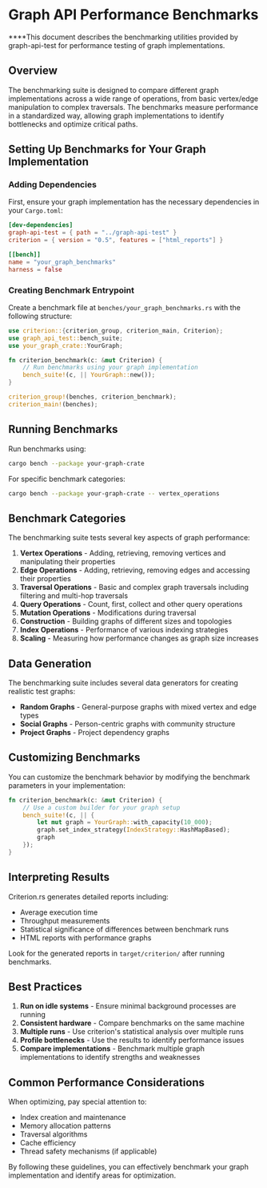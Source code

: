 # Graph API Performance Benchmarks

****This document describes the benchmarking utilities provided by graph-api-test for performance testing of graph implementations.

## Overview

The benchmarking suite is designed to compare different graph implementations across a wide range of operations, from basic vertex/edge manipulation to complex traversals. The benchmarks measure performance in a standardized way, allowing graph implementations to identify bottlenecks and optimize critical paths.

## Setting Up Benchmarks for Your Graph Implementation

### Adding Dependencies

First, ensure your graph implementation has the necessary dependencies in your `Cargo.toml`:

```toml
[dev-dependencies]
graph-api-test = { path = "../graph-api-test" }
criterion = { version = "0.5", features = ["html_reports"] }

[[bench]]
name = "your_graph_benchmarks"
harness = false
```

### Creating Benchmark Entrypoint

Create a benchmark file at `benches/your_graph_benchmarks.rs` with the following structure:

```rust
use criterion::{criterion_group, criterion_main, Criterion};
use graph_api_test::bench_suite;
use your_graph_crate::YourGraph;

fn criterion_benchmark(c: &mut Criterion) {
    // Run benchmarks using your graph implementation
    bench_suite!(c, || YourGraph::new());
}

criterion_group!(benches, criterion_benchmark);
criterion_main!(benches);
```

## Running Benchmarks

Run benchmarks using:

```bash
cargo bench --package your-graph-crate
```

For specific benchmark categories:

```bash
cargo bench --package your-graph-crate -- vertex_operations
```

## Benchmark Categories

The benchmarking suite tests several key aspects of graph performance:

1. **Vertex Operations** - Adding, retrieving, removing vertices and manipulating their properties
2. **Edge Operations** - Adding, retrieving, removing edges and accessing their properties
3. **Traversal Operations** - Basic and complex graph traversals including filtering and multi-hop traversals
4. **Query Operations** - Count, first, collect and other query operations
5. **Mutation Operations** - Modifications during traversal
6. **Construction** - Building graphs of different sizes and topologies
7. **Index Operations** - Performance of various indexing strategies
8. **Scaling** - Measuring how performance changes as graph size increases

## Data Generation

The benchmarking suite includes several data generators for creating realistic test graphs:

- **Random Graphs** - General-purpose graphs with mixed vertex and edge types
- **Social Graphs** - Person-centric graphs with community structure
- **Project Graphs** - Project dependency graphs

## Customizing Benchmarks

You can customize the benchmark behavior by modifying the benchmark parameters in your implementation:

```rust
fn criterion_benchmark(c: &mut Criterion) {
    // Use a custom builder for your graph setup
    bench_suite!(c, || {
        let mut graph = YourGraph::with_capacity(10_000);
        graph.set_index_strategy(IndexStrategy::HashMapBased);
        graph
    });
}
```

## Interpreting Results

Criterion.rs generates detailed reports including:

- Average execution time
- Throughput measurements
- Statistical significance of differences between benchmark runs
- HTML reports with performance graphs

Look for the generated reports in `target/criterion/` after running benchmarks.

## Best Practices

1. **Run on idle systems** - Ensure minimal background processes are running
2. **Consistent hardware** - Compare benchmarks on the same machine
3. **Multiple runs** - Use criterion's statistical analysis over multiple runs
4. **Profile bottlenecks** - Use the results to identify performance issues 
5. **Compare implementations** - Benchmark multiple graph implementations to identify strengths and weaknesses

## Common Performance Considerations

When optimizing, pay special attention to:

- Index creation and maintenance
- Memory allocation patterns
- Traversal algorithms
- Cache efficiency
- Thread safety mechanisms (if applicable)

By following these guidelines, you can effectively benchmark your graph implementation and identify areas for optimization.